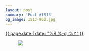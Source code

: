 ```yaml
---
layout: post
summary: 'Post #1513'
og_image: 1513-960.jpg
---
```


<p>
 <time>
  <a href="/1513">
   {{ page.date | date: "%B %-d, %Y" }}
  </a>
 </time>
 <a href="/1513">
  <figure data-taken="10/31/2021">
   <img sizes="(min-width: 700px) 50vw, calc(100vw - 2rem)" src="{{ site.assets_url }}/1513-480.jpg" srcset="{{ site.assets_url }}/1513-240.jpg 240w, {{ site.assets_url }}/1513-480.jpg 480w, {{ site.assets_url }}/1513-720.jpg 720w, {{ site.assets_url }}/1513-960.jpg 960w"/>
  </figure>
 </a>
</p>

